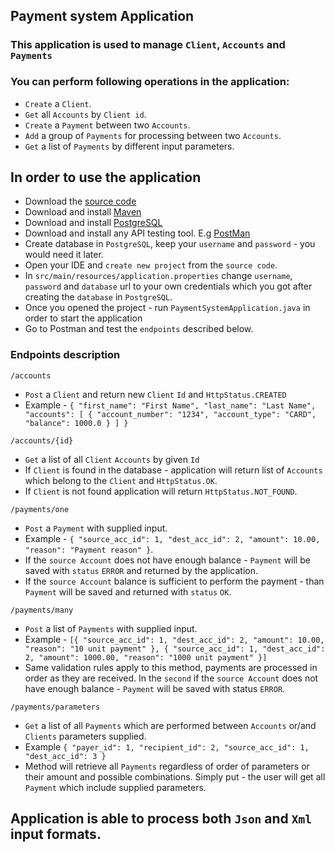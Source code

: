 ## Payment system Application

### This application is used to manage `Client`, `Accounts` and `Payments`

### You can perform following operations in the application:

- `Create` a `Client`.
- `Get` all `Accounts` by `Client id`.
- `Create` a `Payment` between two `Accounts`.
- `Add` a group of `Payments` for processing between two `Accounts`.
- `Get` a list of `Payments` by different input parameters.

## In order to use the application

- Download the [source code](https://github.com/Likh-Alex/Payment_system)
- Download and install [Maven](https://maven.apache.org/install.html)
- Download and install [PostgreSQL](https://www.postgresql.org)
- Download and install any API testing tool. E.g [PostMan](https://www.postman.com/)
- Create database in `PostgreSQL`, keep your `username` and `password` - you would need it later.
- Open your IDE and `create new project` from the `source code`.
- In `src/main/resources/application.properties` change `username`, `password` and `database` url to your own
  credentials which you got after creating the `database` in `PostgreSQL`.
- Once you opened the project - run `PaymentSystemApplication.java` in order to start the application
- Go to Postman and test the `endpoints` described below.

### Endpoints description

`/accounts` 
- `Post` a `Client` and return new `Client` `Id` and `HttpStatus.CREATED`
- Example - `{
"first_name": "First Name", "last_name": "Last Name",
"accounts": [
{
"account_number": "1234",
"account_type": "CARD",
"balance": 1000.0 }
]
}`
  
`/accounts/{id}` 
- `Get` a list of all `Client` `Accounts` by given `Id`
- If `Client` is found in the database - application will return list of `Accounts` which belong to the `Client` and `HttpStatus.OK`.
- If `Client` is not found application will return `HttpStatus.NOT_FOUND`.

`/payments/one` 
- `Post` a `Payment` with supplied input.
- Example - `{
"source_acc_id": 1,
"dest_acc_id": 2,
"amount": 10.00,
"reason": "Payment reason"
}`.
- If the `source Account` does not
  have enough balance - `Payment` will be saved with `status` `ERROR` and returned by the application.
- If the `source Account` balance is sufficient to perform the payment - than `Payment` will be saved and returned with `status` `OK`.

`/payments/many` 
- `Post` a list of `Payments` with supplied input.
- Example - `[{
"source_acc_id": 1,
"dest_acc_id": 2,
"amount": 10.00,
"reason": "10 unit payment"
},
{
"source_acc_id": 1,
"dest_acc_id": 2,
"amount": 1000.00,
"reason": "1000 unit payment"
}]`
- Same validation rules apply to this method, 
  payments are processed in order as they are received. In the `second` if the `source Account` does not have enough balance - `Payment` will be saved with status `ERROR`. 
  
`/payments/parameters`
- `Get` a list of all `Payments` which are performed between `Accounts` or/and `Clients` parameters supplied.
- Example `{
  "payer_id": 1,
  "recipient_id": 2,
  "source_acc_id": 1,
  "dest_acc_id": 3
  }`
- Method will retrieve all `Payments` regardless of order of parameters or their amount and possible combinations.
Simply put - the user will get all `Payment` which include supplied parameters.


## Application is able to process both `Json` and `Xml` input formats.
